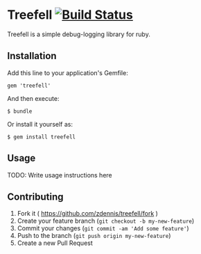 # Treefell [![Build Status](https://travis-ci.org/zdennis/treefell.svg?branch=master)](https://travis-ci.org/zdennis/treefell)

Treefell is a simple debug-logging library for ruby.

## Installation

Add this line to your application's Gemfile:

    gem 'treefell'

And then execute:

    $ bundle

Or install it yourself as:

    $ gem install treefell

## Usage

TODO: Write usage instructions here

## Contributing

1. Fork it ( https://github.com/zdennis/treefell/fork )
2. Create your feature branch (`git checkout -b my-new-feature`)
3. Commit your changes (`git commit -am 'Add some feature'`)
4. Push to the branch (`git push origin my-new-feature`)
5. Create a new Pull Request
